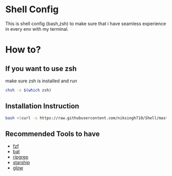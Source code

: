 # Shell Config

This is shell config (bash,zsh) to make sure that i have seamless experience in every env with my terminal.

# How to?

## If you want to use zsh
make sure zsh is installed 
and run
```bash
chsh -s $(which zsh)

```

## Installation Instruction

```bash
bash <(curl -s https://raw.githubusercontent.com/niksingh710/Shell/master/setup)
```

## Recommended Tools to have
- [fzf](https://github.com/junegunn/fzf)
- [bat](https://github.com/sharkdp/bat)
- [ripgrep](https://github.com/BurntSushi/ripgrep)
- [starship](https://github.com/starship/starship)
- [glow](https://github.com/charmbracelet/glow)
